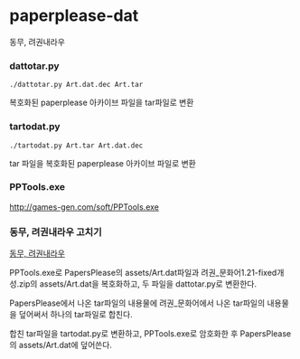 # paperplease-dat
동무, 려권내라우
### dattotar.py
```
./dattotar.py Art.dat.dec Art.tar
```
복호화된 paperplease 아카이브 파일을 tar파일로 변환
### tartodat.py
```
./tartodat.py Art.tar Art.dat.dec
```
tar 파일을 복호화된 paperplease 아카이브 파일로 변환
### PPTools.exe
http://games-gen.com/soft/PPTools.exe
### 동무, 려권내라우 고치기
[동무, 려권내라우](https://gall.dcinside.com/board/view/?id=game1&no=2614072)

PPTools.exe로 PapersPlease의 assets/Art.dat파일과 려권_문화어1.21-fixed개성.zip의 assets/Art.dat을 복호화하고, 두 파일을 dattotar.py로 변환한다.
  
PapersPlease에서 나온 tar파일의 내용물에 려권_문화어에서 나온 tar파일의 내용물을 덮어써서 하나의 tar파일로 합친다.
  
합친 tar파일을 tartodat.py로 변환하고, PPTools.exe로 암호화한 후 PapersPlease의 assets/Art.dat에 덮어쓴다.

